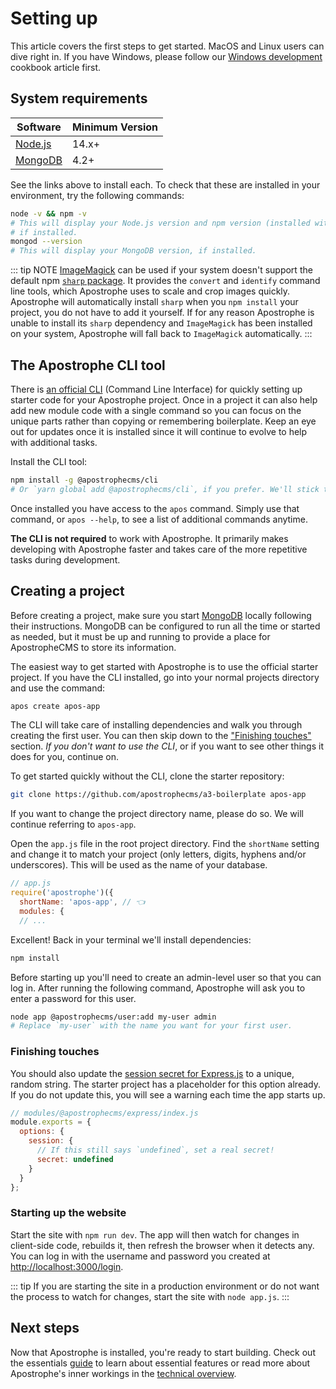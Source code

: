 # Setting up

This article covers the first steps to get started. MacOS and Linux users can dive right in. If you have Windows, please follow our [Windows development](../cookbook/windows-development.md) cookbook article first.

## System requirements

| Software | Minimum Version |
| ------------- | ------------- |
| [Node.js](https://nodejs.org/en/) | 14.x+ |
| [MongoDB](https://docs.mongodb.com/manual/administration/install-community/)  | 4.2+ |

See the links above to install each. To check that these are installed in your environment, try the following commands:

```bash
node -v && npm -v
# This will display your Node.js version and npm version (installed with Node),
# if installed.
mongod --version
# This will display your MongoDB version, if installed.
```

::: tip NOTE
[ImageMagick](https://imagemagick.org/script/download.php) can be used if your system doesn't support the default npm [`sharp` package](https://www.npmjs.com/package/sharp). It provides the `convert` and `identify` command line tools, which Apostrophe uses to scale and crop images quickly. Apostrophe will automatically install `sharp` when you `npm install` your project, you do not have to add it yourself. If for any reason Apostrophe is unable to install its `sharp` dependency and `ImageMagick` has been installed on your system, Apostrophe will fall back to `ImageMagick` automatically.
:::

## The Apostrophe CLI tool

There is [an official CLI](https://www.npmjs.com/package/@apostrophecms/cli) (Command Line Interface) for quickly setting up starter code for your Apostrophe project. Once in a project it can also help add new module code with a single command so you can focus on the unique parts rather than copying or remembering boilerplate. Keep an eye out for updates once it is installed since it will continue to evolve to help with additional tasks.

Install the CLI tool:

```bash
npm install -g @apostrophecms/cli
# Or `yarn global add @apostrophecms/cli`, if you prefer. We'll stick to npm commands.
```

Once installed you have access to the `apos` command. Simply use that command, or `apos --help`, to see a list of additional commands anytime.

**The CLI is not required** to work with Apostrophe. It primarily makes developing with Apostrophe faster and takes care of the more repetitive tasks during development.

## Creating a project

Before creating a project, make sure you start [MongoDB](https://docs.mongodb.com/manual/administration/install-community/) locally following their instructions. MongoDB can be configured to run all the time or started as needed, but it must be up and running to provide a place for ApostropheCMS to store its information.

The easiest way to get started with Apostrophe is to use the official starter project. If you have the CLI installed, go into your normal projects directory and use the command:

``` bash
apos create apos-app
```

The CLI will take care of installing dependencies and walk you through creating the first user. You can then skip down to the ["Finishing touches"](#finishing-touches) section. *If you don't want to use the CLI*, or if you want to see other things it does for you, continue on.

To get started quickly without the CLI, clone the starter repository:

```bash
git clone https://github.com/apostrophecms/a3-boilerplate apos-app
```

If you want to change the project directory name, please do so. We will continue referring to `apos-app`.

Open the `app.js` file in the root project directory. Find the `shortName` setting and change it to match your project (only letters, digits, hyphens and/or underscores). This will be used as the name of your database.

```javascript
// app.js
require('apostrophe')({
  shortName: 'apos-app', // 👈
  modules: {
  // ...
```

Excellent! Back in your terminal we'll install dependencies:

```bash
npm install
```

Before starting up you'll need to create an admin-level user so that you can log in. After running the following command, Apostrophe will ask you to enter a password for this user.

```bash
node app @apostrophecms/user:add my-user admin
# Replace `my-user` with the name you want for your first user.
```

### Finishing touches

You should also update the [session secret for Express.js](https://github.com/expressjs/session#secret) to a unique, random string. The starter project has a placeholder for this option already. If you do not update this, you will see a warning each time the app starts up.

```javascript
// modules/@apostrophecms/express/index.js
module.exports = {
  options: {
    session: {
      // If this still says `undefined`, set a real secret!
      secret: undefined
    }
  }
};
```

### Starting up the website

Start the site with `npm run dev`. The app will then watch for changes in client-side code, rebuilds it, then refresh the browser when it detects any. You can log in with the username and password you created at [http://localhost:3000/login](http://localhost:3000/login).

::: tip
If you are starting the site in a production environment or do not want the process to watch for changes, start the site with `node app.js`.
:::

## Next steps

Now that Apostrophe is installed, you're ready to start building. Check out the essentials [guide](/guide/) to learn about essential features or read more about Apostrophe's inner workings in the [technical overview](/guide/technical-overview.md).
